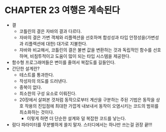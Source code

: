 # CHAPTER 23 여행은 계속된다

- 결
  - 코틀린의 결은 자바의 결과 다르다.
  - 자바의 결은 가변 객체와 리플렉션을 선호하며 합성성과 타입 안정성을(가변성과 리플렉션에 대한) 대가로 지불한다.
  - 자바와 비교해서, 코틀린의 결은 불변 값을 변환하는 것과 독립적인 함수를 선호하며, 비침투적이고 도움이 많이 되는 타입 시스템을 제공한다.
- 함수형 프로그래머들은 변이를 줄여서 복잡도를 길들인다.
- 간단한 설계란?
  - 테스트를 통과한다.
  - 작성자의 의도를 드러낸다.
  - 중복이 없다.
  - 최소한의 구성 요소로 이뤄진다.
  - 20장에서 살펴본 것처럼 동작으로부터 계산을 구분하는 주된 기법은 동작을 상호 작용의 진입점에 최대한 가깝게 내보내서 동작이 오염시키는 코드의 범위를 최소화하는 것이다.
    - 이렇게 하면 더 단순한 설계와 덜 복잡한 코드를 낳는다.
- 람다 파라미터를 무분별하게 쓸지 말자. 스터디에서는 하나만 쓰는걸 권장
끝!!!